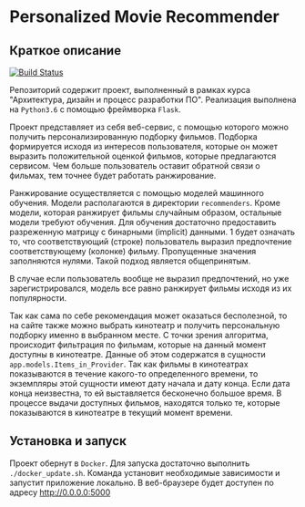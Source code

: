 # Personalized Movie Recommender
## Краткое описание

[![Build Status](https://travis-ci.com/fotol1/pers_obj_rec.svg?branch=master)](https://travis-ci.org/fotol1/pers_obj_rec)

Репозиторий содержит проект, выполненный в рамках курса "Архитектура, дизайн и процесс разработки ПО". Реализация выполнена на `Python3.6` с помощью фреймворка `Flask`.

Проект представляет из себя веб-сервис, с помощью которого можно получить персонализированную подборку фильмов. Подборка формируется исходя из интересов пользователя, которые он может выразить положительной оценкой фильмов, которые предлагаются сервисом. Чем больше пользователь оставит обратной связи о фильмах, тем точнее будет работать ранжирование.

Ранжирование осуществляется с помощью моделей машинного обучения. Модели располагаются в директории `recommenders`. Кроме модели, которая ранжирует фильмы случайным образом, остальные модели требуют обучения. Для обучения достаточно предоставить разреженную матрицу с бинарными (implicit) данными.
1 будет означать то, что соответствующий (строке) пользователь выразил предпочтение соответствующему (колонке) фильму. Пропущенные значения заполняются нулями. Такой подход является общепринятым.

В случае если пользователь вообще не выразил предпочтений, но уже зарегистрировался, модель все равно ранжирует фильмы исходя из их популярности.

Так как сама по себе рекомендация может оказаться бесполезной, то на сайте также можно выбрать кинотеатр и получить персональную подборку именно в выбранном месте. С точки зрения алгоритма, происходит фильтрация по фильмам, которые на данный момент доступны в кинотеатре. Данные об этом содержатся в сущности `app.models.Items_in_Provider`. Так как фильмы в кинотеатрах показываются в течение какого-то определенного времени, то экземпляры этой сущности имеют дату начала и дату конца. Если дата конца неизвестна, то ей выставляется бесконечно большое время. В процессе выдачи доступных фильмов, находятся только те, которые показываются в кинотеатре в текущий момент времени.

## Установка и запуск

Проект обернут в `Docker`. Для запуска достаточно выполнить `./docker_update.sh`. Команда установит необходимые зависимости и запустит приложение локально. В веб-браузере будет доступен по адресу http://0.0.0.0:5000
